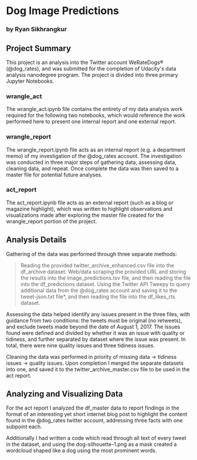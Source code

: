 # Dog Image Predictions
### by Ryan Sikhrangkur

## Project Summary
This project is an analysis into the Twitter account WeRateDogs® (@dog_rates), and was submitted for the completion of Udacity's data analysis nanodegree program. The project is divided into three primary Jupyter Notebooks.

### wrangle_act
The wrangle_act.ipynb file contains the entirety of my data analysis work required for the following two notebooks, which would reference the work performed here to present one internal report and one external report.
### wrangle_report
The wrangle_report.ipynb file acts as an internal report (e.g. a department memo) of my investigation of the @dog_rates account. The investigation was conducted in three major steps of gathering data, assessing data, cleaning data, and repeat. Once complete the data was then saved to a master file for potential future analyses.
### act_report
The act_report.ipynb file acts as an external report (such as a blog or magazine highlight), which was written to highlight observations and visualizations made after exploring the master file created for the wrangle_report portion of the project.

## Analysis Details
Gathering of the data was performed through three separate methods:
> Reading the provided twitter_archive_enhanced.csv file into the df_archive dataset.
> Web/data scraping the provided URL and storing the results into the image_predictions.tsv file, and then reading the file into the df_predictions dataset.
> Using the Twitter API Tweepy to query additional data from the @dog_rates account and saving it to the tweet-json.txt file*, and then reading the file into the df_likes_rts dataset.

Assessing the data helped identify any issues present in the three files, with guidance from two conditions: the tweets must be original (no retweets), and exclude tweets made beyond the date of August 1, 2017.
The issues found were defined and divided by whether it was an issue with quality or tidiness, and further separated by dataset where the issue was present.
In total, there were nine quality issues and three tidiness issues.

Cleaning the data was performed in priority of missing data → tidiness issues → quality issues. Upon completion I merged the separate datasets into one, and saved it to the twitter_archive_master.csv file to be used in the act report.

## Analyzing and Visualizing Data
For the act report I analyzed the df_master data to report findings in the format of an interesting yet short internet blog post to highlight the content found in the @dog_rates twitter account, addressing three facts with one subpoint each.

Additionally I had written a code which read through all text of every tweet in the dataset, and using the dog-silhouette-1.png as a mask created a wordcloud shaped like a dog using the most prominent words.